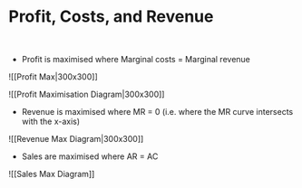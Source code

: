 # Profit, Costs, and Revenue

</br>

- Profit is maximised where Marginal costs = Marginal revenue

![[Profit Max|300x300]]

![[Profit Maximisation Diagram|300x300]]


- Revenue is maximised where MR = 0 (i.e. where the MR curve intersects with the x-axis)

![[Revenue Max Diagram|300x300]]

- Sales are maximised where AR = AC

![[Sales Max Diagram]]